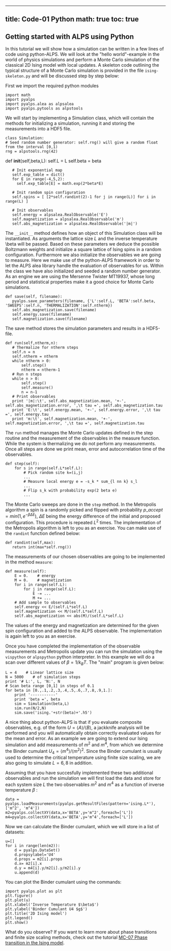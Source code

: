 
---
title: Code-01 Python
math: true
toc: true
---

## Getting started with ALPS using Python

In this tutorial we will show how a simulation can be written in a few lines of code using python-ALPS. We will look at the "hello world"-example in the world of physics simulations and perform a Monte Carlo simulation of the classical 2D Ising model with local updates. A skeleton code outlining the typical structure of a Monte Carlo simulation is provided in the file `ising-skeleton.py` and will be discussed step by step below:

First we import the required python modules

    import math
    import pyalps
    import pyalps.alea as alpsalea
    import pyalps.pytools as alpstools

We will start by implementing a Simulation class, which will contain the methods for initializing a simulation, running it and storing the measurements into a HDF5 file.

    class Simulation:
    # Seed random number generator: self.rng() will give a random float from the interval [0,1)
    rng = alpstools.rng(42)
   
   def __init__(self,beta,L):
       self.L = L
       self.beta = beta
       
       # Init exponential map
       self.exp_table = dict()
       for E in range(-4,5,2): 
         self.exp_table[E] = math.exp(2*beta*E)
       
       # Init random spin configuration
       self.spins = [ [2*self.randint(2)-1 for j in range(L)] for i in range(L) ]
       
       # Init observables
       self.energy = alpsalea.RealObservable('E')
       self.magnetization = alpsalea.RealObservable('m')
       self.abs_magnetization = alpsalea.RealObservable('|m|')

The `__init__` method defines how an object of this Simulation class will be instantiated. As arguments the lattice size $L$ and the inverse temperature \beta will be passed. Based on these parameters we deduce the possible Boltzmann weights and initialize a square lattice of Ising spins in a random configuration. Furthermore we also initialize the observables we are going to measure. Here we make use of the python-ALPS framework in order to let the ALPS alea library handle the evaluation of observables for us. Within the class we have also initialized and seeded a random number generator. As an engine we are using the Mersenne Twister MT19937, whose long period and statistical properties make it a good choice for Monte Carlo simulations.

    def save(self, filename):
       pyalps.save_parameters(filename, {'L':self.L, 'BETA':self.beta, 'SWEEPS':self.n, 'THERMALIZATION':self.ntherm})
       self.abs_magnetization.save(filename)
       self.energy.save(filename)
       self.magnetization.save(filename)
       
The save method stores the simulation parameters and results in a HDF5-file.

    def run(self,ntherm,n):
       # Thermalize for ntherm steps
       self.n = n
       self.ntherm = ntherm
       while ntherm > 0:
           self.step()
           ntherm = ntherm-1
       # Run n steps
       while n > 0:
           self.step()
           self.measure()
           n = n-1
       # Print observables
       print '|m|:\t', self.abs_magnetization.mean, '+-', self.abs_magnetization.error, ',\t tau =', self.abs_magnetization.tau
       print 'E:\t', self.energy.mean, '+-', self.energy.error, ',\t tau =', self.energy.tau
       print 'm:\t', self.magnetization.mean, '+-', self.magnetization.error, ',\t tau =', self.magnetization.tau

The `run` method manages the Monte Carlo updates defined in the step routine and the measurement of the observables in the measure function. While the system is thermalizing we do not perform any measurements. Once all steps are done we print mean, error and autocorrelation time of the observables.

    def step(self):
        for s in range(self.L*self.L):
            # Pick random site k=(i,j)
            ...
            # Measure local energy e = -s_k * sum_{l nn k} s_l
            ...        
            # Flip s_k with probability exp(2 beta e)
            ...

The Monte Carlo sweeps are done in the `step` method. In the Metropolis algorithm a spin is a randomly picked and flipped with probability $p\_{accept} = min(1,e^{-\beta \Delta E})$, $\Delta E$ being the energy difference of the initial and proposed configuration. This procedure is repeated $L^2$ times. The implementation of the Metropolis algorithm is left to you as an exercise. You can make use of the `randint` function defined below:

    def randint(self,max):
       return int(max*self.rng())

The measurements of our chosen observables are going to be implemented in the method `measure`:

    def measure(self):
        E = 0.    # energy
        M = 0.    # magnetization
        for i in range(self.L):
            for j in range(self.L):
                E -= ...
                M += ...
        # Add sample to observables
        self.energy << E/(self.L*self.L)
        self.magnetization << M/(self.L*self.L)
        self.abs_magnetization << abs(M)/(self.L*self.L)

The values of the energy and magnetization are determined for the given spin configuration and added to the ALPS observable. The implementation is again left to you as an exercise.

Once you have completed the implementation of the observable measurements and Metropolis update you can run the simulation using the `vispython` or `alpspython` python interpreter. In this example we will do a scan over different values of $\beta = 1/k_B T$. The "main" program is given below:

    L = 4    # Linear lattice size
    N = 5000    # of simulation steps
    print '# L:', L, 'N:', N
    # Scan beta range [0,1] in steps of 0.1
    for beta in [0.,.1,.2,.3,.4,.5,.6,.7,.8,.9,1.]:
        print '-----------'
        print 'beta =', beta
        sim = Simulation(beta,L)
        sim.run(N/2,N)
        sim.save('ising.'+str(beta)+'.h5')

A nice thing about python-ALPS is that if you evaluate composite observables, e.g. of the form $U = \langle A \rangle/\langle B\rangle$, a jackknife analysis will be performed and you will automatically obtain correctly evaluated values for the mean and error. As an example we are going to extend our Ising simulation and add measurements of $m^2$ and $m^4$, from which we determine the Binder cumulant $U_4=\langle m^4\rangle /\langle m^2\rangle^2$. Since the Binder cumulant is usually used to determine the critical temperature using finite size scaling, we are also going to simulate $L=6,8$ in addition.

Assuming that you have succesfully implemented these two additional observables and run the simulation we will first load the data and store for each system size $L$ the two observables $m^2$ and $m^4$ as a function of inverse temperature  $\beta$ :

    data = pyalps.loadMeasurements(pyalps.getResultFiles(pattern='ising.L*'),['m^2', 'm^4'])
    m2=pyalps.collectXY(data,x='BETA',y='m^2',foreach=['L'])
    m4=pyalps.collectXY(data,x='BETA',y='m^4',foreach=['L'])

Now we can calculate the Binder cumulant, which we will store in a list of datasets:

    u=[]
    for i in range(len(m2)):
        d = pyalps.DataSet()
        d.propsylabel='U4'
        d.props = m2[i].props
        d.x= m2[i].x
        d.y = m4[i].y/m2[i].y/m2[i].y
        u.append(d)

You can plot the Binder cumulant using the commands:

    import pyalps.plot as plt 
    plt.figure()
    plt.plot(u)
    plt.xlabel('Inverse Temperature $\beta$')
    plt.ylabel('Binder Cumulant U4 $g$')
    plt.title('2D Ising model')
    plt.legend()
    plt.show()

What do you observe? If you want to learn more about phase transitions and finite size scaling methods, check out the tutorial [MC-07 Phase transition in the Ising model](../../mcs/mc07).

